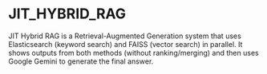 # JIT_HYBRID_RAG
JIT Hybrid RAG is a Retrieval-Augmented Generation system that uses Elasticsearch (keyword search) and FAISS (vector search) in parallel. It shows outputs from both methods (without ranking/merging) and then uses Google Gemini to generate the final answer.
